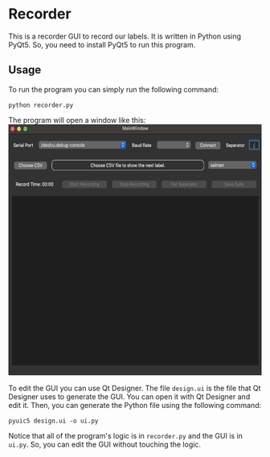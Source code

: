 # Recorder
This is a recorder GUI to record our labels. It is written in Python using PyQt5. So, you need to install PyQt5 to run this program.  

## Usage
To run the program you can simply run the following command:
```
python recorder.py
```
The program will open a window like this:  
<img src="recorder.png" width=610 height=500/>

To edit the GUI you can use Qt Designer. The file `design.ui` is the file that Qt Designer uses to generate the GUI. You can open it with Qt Designer and edit it. Then, you can generate the Python file using the following command:
```
pyuic5 design.ui -o ui.py
```
Notice that all of the program's logic is in `recorder.py` and the GUI is in `ui.py`. So, you can edit the GUI without touching the logic.